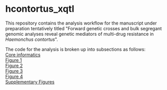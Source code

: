 # hcontortus_xqtl

This repository contains the analysis workflow for the manuscript under preparation
tentatively titled "Forward genetic crosses and bulk segregant genomic analyses reveal genetic mediators of multi-drug resistance in *Haemonchus contortus*".

The code for the analysis is broken up into subsections as follows:  
[Core informatics](https://github.com/stephenrdoyle/hcontortus_xqtl/03_code/hcontortus_xqtl.workbook.md)  
[Figure 1](https://github.com/stephenrdoyle/hcontortus_xqtl/03_code/hcontortus_xqtl.workbook.figure1.md)  
[Figure 2](https://github.com/stephenrdoyle/hcontortus_xqtl/03_code/hcontortus_xqtl.workbook.figure2.md)  
[Figure 3](https://github.com/stephenrdoyle/hcontortus_xqtl/03_code/hcontortus_xqtl.workbook.figure3.md)  
[Figure 4](https://github.com/stephenrdoyle/hcontortus_xqtl/03_code/hcontortus_xqtl.workbook.figure4.md)  
[Supplementary Figures](https://github.com/stephenrdoyle/hcontortus_xqtl/03_code/hcontortus_xqtl.workbook.supplementary_figures.md)
